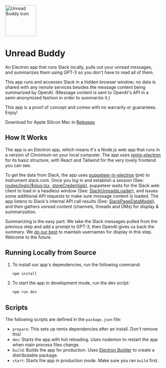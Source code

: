 <img src="https://github.com/taylorhughes/unread-electron/raw/main/resources/icon.png" alt="Unread Buddy icon" width=100 height=100>

# Unread Buddy

An Electron app that runs Slack locally, pulls out your unread messages, and summarizes them using GPT-3 so you don't have to read all of them.

This app runs and accesses Slack in a hidden browser window; no data is shared with any remote services besides the message content being summarized by OpenAI. (Message content is sent to OpenAI's API in a semi-anonymized fashion in order to summarize it.)

This app is a proof of concept and comes with no warranty or guarantees. Enjoy!

Download for Apple Silicon Mac in [Releases](https://github.com/taylorhughes/unread-electron/releases)

## How It Works

The app is an Electron app, which means it's a Node.js web app that runs in a version of Chromium on your local computer. The app uses [remix-electron](https://github.com/itsMapleLeaf/remix-electron) for its basic structure, with React and Tailwind for the very lovely frontend you can see.

To get the data from Slack, the app uses [puppeteer-in-electron](https://www.npmjs.com/package/puppeteer-in-electron) (pie) to instrument slack.com. Once you log in and establish a session (See: [routes/login/$slug.tsx](https://github.com/taylorhughes/unread-electron/blob/main/app/routes/login/%24slug.tsx#L80), [storeCredentials](https://github.com/taylorhughes/unread-electron/blob/main/app/unread/slack/index.server.ts#L80)), puppeteer waits for the Slack web client to load in a headless window (See: [SlackUnreadsLoader](https://github.com/taylorhughes/unread-electron/blob/main/app/unread/slack/SlackUnreadsLoader.server.ts#L431)), and issues some additional API requests to make sure message content is loaded. The app listens to Slack's internal API call results (See: [SlackPageDataModel](https://github.com/taylorhughes/unread-electron/blob/main/app/unread/slack/SlackPageDataModel.server.ts#L219)), and then gathers unread content (channels, threads and DMs) for display & summarization.

Summarizing is the easy part: We take the Slack messages pulled from the previous step and add a prompt to GPT-3, then OpenAI gives us back the summary. We [do our best](https://github.com/taylorhughes/unread-electron/blob/main/app/unread/slack/SlackUnreadsLoader.server.ts#L92) to maintain usernames for display in this step. Welcome to the future.

## Running Locally from Source

1. To install our app's dependencies, run the following command:

   ```sh
   npm install
   ```

1. To start the app in development mode, run the dev script:

   ```sh
   npm run dev
   ```

## Scripts

The following scripts are defined in the `package.json` file:

- `prepare`: This sets up remix dependencies after an install. Don't remove this!
- `dev`: Starts the app with hot reloading. Uses nodemon to restart the app when main process files change.
- `build`: Builds the app for production. Uses [Electron Builder](https://www.electron.build/) to create a distributable package.
- `start`: Starts the app in production mode. Make sure you ran `build` first.
